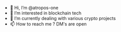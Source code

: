 - 👋 Hi, I’m @atropos-one
- 👀 I’m interested in blockchain tech
- 🌱 I’m currently dealing with various crypto projects
- 📫 How to reach me ? DM's are open 

<!---
atropos-one/atropos-one is a ✨ special ✨ repository because its `README.md` (this file) appears on your GitHub profile.
You can click the Preview link to take a look at your changes.
--->
